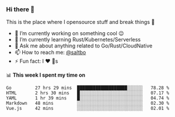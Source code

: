### Hi there 👋
This is the place where I opensource stuff and break things :rofl:

- 🔭 I’m currently working on something cool :wink:
- 🌱 I’m currently learning Rust/Kubernetes/Serverless
- 💬 Ask me about anything related to Go/Rust/CloudNative
- 📫 How to reach me: [@saltbo](https://twitter.com/saltbobx)
- ⚡ Fun fact: I :heart: :dog:s

📊 **This week I spent my time on**
<!--START_SECTION:waka-->
```text
Go         27 hrs 29 mins  ███████████████████░░░░░░   78.28 % 
HTML       2 hrs 30 mins   █░░░░░░░░░░░░░░░░░░░░░░░░   07.17 % 
YAML       1 hr 39 mins    █░░░░░░░░░░░░░░░░░░░░░░░░   04.74 % 
Markdown   48 mins         ░░░░░░░░░░░░░░░░░░░░░░░░░   02.30 % 
Vue.js     42 mins         ░░░░░░░░░░░░░░░░░░░░░░░░░   02.01 %
```
<!--END_SECTION:waka-->
